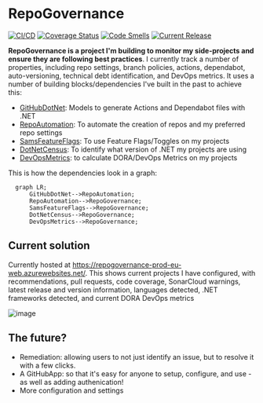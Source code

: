 # RepoGovernance
[![CI/CD](https://github.com/samsmithnz/RepoGovernance/actions/workflows/workflow.yml/badge.svg)](https://github.com/samsmithnz/RepoGovernance/actions/workflows/workflow.yml)
[![Coverage Status](https://coveralls.io/repos/github/samsmithnz/RepoGovernance/badge.svg?branch=main)](https://coveralls.io/github/samsmithnz/RepoGovernance?branch=main)
[![Code Smells](https://sonarcloud.io/api/project_badges/measure?project=samsmithnz_RepoGovernance&metric=code_smells)](https://sonarcloud.io/summary/new_code?id=samsmithnz_RepoGovernance)
[![Current Release](https://img.shields.io/github/release/samsmithnz/RepoGovernance/all.svg)](https://github.com/samsmithnz/RepoGovernance/releases)

**RepoGovernance is a project I'm building to monitor my side-projects and ensure they are following best practices**. I currently track a number of properties, including repo settings, branch policies, actions, dependabot, auto-versioning, technical debt identification, and DevOps metrics. It uses a number of building blocks/dependencies I've built in the past to achieve this:

- [GitHubDotNet](https://github.com/samsmithnz/GitHubActionsDotNet): Models to generate Actions and Dependabot files with .NET
- [RepoAutomation](https://github.com/samsmithnz/RepoAutomation): To automate the creation of repos and my preferred repo settings
- [SamsFeatureFlags](https://github.com/samsmithnz/SamsFeatureFlags): To use Feature Flags/Toggles on my projects
- [DotNetCensus](https://github.com/samsmithnz/DotNetCensus): To identify what version of .NET my projects are using
- [DevOpsMetrics](https://github.com/samsmithnz/DevOpsMetrics): to calculate DORA/DevOps Metrics on my projects

This is how the dependencies look in a graph:
```mermaid
  graph LR;
      GitHubDotNet-->RepoAutomation;
      RepoAutomation-->RepoGovernance;
      SamsFeatureFlags-->RepoGovernance;
      DotNetCensus-->RepoGovernance;
      DevOpsMetrics-->RepoGovernance;
```

## Current solution
Currently hosted at https://repogovernance-prod-eu-web.azurewebsites.net/. This shows current projects I have configured, with recommendations, pull requests, code coverage, SonarCloud warnings, latest release and version information, languages detected, .NET frameworks detected, and current DORA DevOps metrics

![image](https://user-images.githubusercontent.com/8389039/210186797-3a65c4fe-2db2-452b-a0e1-623abed0a4da.png)

## The future?
- Remediation: allowing users to not just identify an issue, but to resolve it with a few clicks. 
- A GitHubApp: so that it's easy for anyone to setup, configure, and use - as well as adding authenication!
- More configuration and settings
